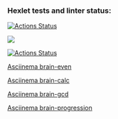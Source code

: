 ### Hexlet tests and linter status:
[![Actions Status](https://github.com/nikboxinbox/frontend-project-lvl1/workflows/hexlet-check/badge.svg)](https://github.com/nikboxinbox/frontend-project-lvl1/actions)

<a href="https://codeclimate.com/github/codeclimate/codeclimate/maintainability"><img src="https://api.codeclimate.com/v1/badges/a99a88d28ad37a79dbf6/maintainability" /></a>

[![Actions Status](https://github.com/nikboxinbox/frontend-project-lvl1/workflows/lint/badge.svg)](https://github.com/nikboxinbox/frontend-project-lvl1/actions)


[Asciinema brain-even](https://asciinema.org/a/UAf7AeueaqWEJ93gqFazXYATX)


[Asciinema brain-calc](https://asciinema.org/a/uSSZVnrSasAtnhApk5naIBZkH)


[Asciinema brain-gcd](https://asciinema.org/a/2LO8koL4RtF1g8XckTLqXAFSP)


[Asciinema brain-progression](https://asciinema.org/a/8pmYeFeqFlCgZKBggDucguQe7)








